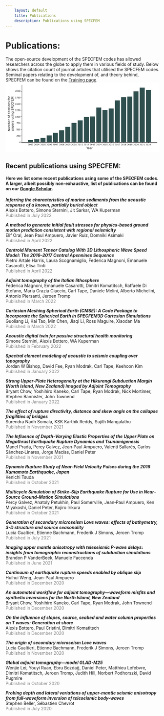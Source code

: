 ```yaml
---
    layout: default
    title: Publications
    description: Publications using SPECFEM
---
```


# Publications:
The open-source development of the SPECFEM codes has allowed researchers across the globe to apply them in various fields of study. Below shows the citation count of journal articles that utilised the SPECFEM codes. Seminal papers relating to the development of, and theory behind, SPECFEM can be found on the [Training page](training.md).  
![title](scholar/total_citations.jpg)

## Recent publications using SPECFEM:
#### Here we list some recent publications using some of the SPECFEM codes. A larger, albeit possibly non-exhaustive, list of publications can be found on our [Google Scholar](https://scholar.google.com/citations?hl=en&user=bvjzHdUAAAAJ&view_op=list_works&sortby=pubdate).

<i><b>Inferring the characteristics of marine sediments from the acoustic response of a known, partially buried object</b></i>  
Alexis Bottero, Simone Sternini, Jit Sarkar, WA Kuperman   
 <span style="color:grey">Published in July 2022</span> 

<i><b>A method to generate initial fault stresses for physics-based ground motion prediction consistent with regional seismicity</b></i>  
Elif Oral, Jean Paul Ampuero, Javier Ruiz, Domniki Asimaki   
 <span style="color:grey">Published in April 2022</span> 

<i><b>Centroid Moment Tensor Catalog With 3D Lithospheric Wave Speed Model: The 2016&#8211;2017 Central Apennines Sequence</b></i>  
Pietro Artale Harris, Laura Scognamiglio, Federica Magnoni, Emanuele Casarotti, Elisa Tinti   
 <span style="color:grey">Published in April 2022</span> 

<i><b>Adjoint tomography of the Italian lithosphere</b></i>  
Federica Magnoni, Emanuele Casarotti, Dimitri Komatitsch, Raffaele Di Stefano, Maria Grazia Ciaccio, Carl Tape, Daniele Melini, Alberto Michelini, Antonio Piersanti, Jeroen Tromp   
 <span style="color:grey">Published in March 2022</span> 

<i><b>Cartesian Meshing Spherical Earth (CMSE): A Code Package to Incorporate the Spherical Earth in SPECFEM3D Cartesian Simulations</b></i>  
Guoliang Li, Kai Tao, Min Chen, Jiaqi Li, Ross Maguire, Xiaodan Ma   
 <span style="color:grey">Published in March 2022</span> 

<i><b>Acoustic digital twin for passive structural health monitoring</b></i>  
Simone Sternini, Alexis Bottero, WA Kuperman   
 <span style="color:grey">Published in February 2022</span> 

<i><b>Spectral element modeling of acoustic to seismic coupling over topography</b></i>  
Jordan W Bishop, David Fee, Ryan Modrak, Carl Tape, Keehoon Kim   
 <span style="color:grey">Published in January 2022</span> 

<i><b>Strong Upper&#8208;Plate Heterogeneity at the Hikurangi Subduction Margin (North Island, New Zealand) Imaged by Adjoint Tomography</b></i>  
Bryant Chow, Yoshihiro Kaneko, Carl Tape, Ryan Modrak, Nick Mortimer, Stephen Bannister, John Townend   
 <span style="color:grey">Published in January 2022</span> 

<i><b>The effect of rupture directivity, distance and skew angle on the collapse fragilities of bridges</b></i>  
Surendra Nadh Somala, KSK Karthik Reddy, Sujith Mangalathu   
 <span style="color:grey">Published in November 2021</span> 

<i><b>The Influence of Depth&#8208;Varying Elastic Properties of the Upper Plate on Megathrust Earthquake Rupture Dynamics and Tsunamigenesis</b></i>  
Manel Prada, Percy Galvez, Jean&#8208;Paul Ampuero, Valentí Sallarès, Carlos Sánchez&#8208;Linares, Jorge Macías, Daniel Peter   
 <span style="color:grey">Published in November 2021</span> 

<i><b>Dynamic Rupture Study of Near&#8208;Field Velocity Pulses during the 2016 Kumamoto Earthquake, Japan</b></i>  
Kenichi Tsuda   
 <span style="color:grey">Published in October 2021</span> 

<i><b>Multicycle Simulation of Strike&#8208;Slip Earthquake Rupture for Use in Near&#8208;Source Ground&#8208;Motion Simulations</b></i>  
Percy Galvez, Anatoly Petukhin, Paul Somerville, Jean&#8208;Paul Ampuero, Ken Miyakoshi, Daniel Peter, Kojiro Irikura   
 <span style="color:grey">Published in October 2021</span> 

<i><b>Generation of secondary microseism Love waves: effects of bathymetry, 3-D structure and source seasonality</b></i>  
Lucia Gualtieri, Etienne Bachmann, Frederik J Simons, Jeroen Tromp   
 <span style="color:grey">Published in July 2021</span> 

<i><b>Imaging upper mantle anisotropy with teleseismic <i>P</i>-wave delays: insights from tomographic reconstructions of subduction simulations</b></i>  
Brandon P VanderBeek, Manuele Faccenda   
 <span style="color:grey">Published in June 2021</span> 

<i><b>Continuum of earthquake rupture speeds enabled by oblique slip</b></i>  
Huihui Weng, Jean-Paul Ampuero   
 <span style="color:grey">Published in December 2020</span> 

<i><b>An automated workflow for adjoint tomography&#8212;waveform misfits and synthetic inversions for the North Island, New Zealand</b></i>  
Bryant Chow, Yoshihiro Kaneko, Carl Tape, Ryan Modrak, John Townend   
 <span style="color:grey">Published in December 2020</span> 

<i><b>On the influence of slopes, source, seabed and water column properties on T waves: Generation at shore</b></i>  
Alexis Bottero, Paul Cristini, Dimitri Komatitsch   
 <span style="color:grey">Published in December 2020</span> 

<i><b>The origin of secondary microseism Love waves</b></i>  
Lucia Gualtieri, Etienne Bachmann, Frederik J Simons, Jeroen Tromp   
 <span style="color:grey">Published in November 2020</span> 

<i><b>Global adjoint tomography&#8212;model GLAD-M25</b></i>  
Wenjie Lei, Youyi Ruan, Ebru Bozda&#287;, Daniel Peter, Matthieu Lefebvre, Dimitri Komatitsch, Jeroen Tromp, Judith Hill, Norbert Podhorszki, David Pugmire   
 <span style="color:grey">Published in October 2020</span> 

<i><b>Probing depth and lateral variations of upper-mantle seismic anisotropy from full-waveform inversion of teleseismic body-waves</b></i>  
Stephen Beller, Sébastien Chevrot   
 <span style="color:grey">Published in July 2020</span> 

